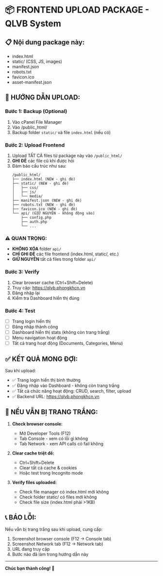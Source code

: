 # 📦 FRONTEND UPLOAD PACKAGE - QLVB System

## 📋 Nội dung package này:
- index.html
- static/ (CSS, JS, images)
- manifest.json
- robots.txt
- favicon.ico
- asset-manifest.json

## 🚀 HƯỚNG DẪN UPLOAD:

### Bước 1: Backup (Optional)
1. Vào cPanel File Manager
2. Vào /public_html/
3. Backup folder `static/` và file `index.html` (nếu có)

### Bước 2: Upload Frontend
1. Upload TẤT CẢ files từ package này vào `/public_html/`
2. **GHI ĐÈ** các file cũ khi được hỏi
3. Đảm bảo cấu trúc như sau:
   ```
   /public_html/
   ├── index.html (NEW - ghi đè)
   ├── static/ (NEW - ghi đè)
   │   ├── css/
   │   ├── js/
   │   └── media/
   ├── manifest.json (NEW - ghi đè)
   ├── robots.txt (NEW - ghi đè)
   ├── favicon.ico (NEW - ghi đè)
   └── api/ (GIỮ NGUYÊN - không động vào)
       ├── config.php
       ├── auth.php
       └── ...
   ```

### ⚠️ QUAN TRỌNG:
- **KHÔNG XÓA** folder `api/`
- **CHỈ GHI ĐÈ** các file frontend (index.html, static/, etc.)
- **GIỮ NGUYÊN** tất cả files trong folder `api/`

### Bước 3: Verify
1. Clear browser cache (Ctrl+Shift+Delete)
2. Truy cập: https://qlvb.phongkhcn.vn
3. Đăng nhập lại
4. Kiểm tra Dashboard hiển thị đúng

### Bước 4: Test
- [ ] Trang login hiển thị
- [ ] Đăng nhập thành công
- [ ] Dashboard hiển thị stats (không còn trang trắng)
- [ ] Menu navigation hoạt động
- [ ] Tất cả trang hoạt động (Documents, Categories, Menu)

## ✅ KẾT QUẢ MONG ĐỢI:

Sau khi upload:
- ✅ Trang login hiển thị bình thường
- ✅ Đăng nhập vào Dashboard - không còn trang trắng
- ✅ Tất cả chức năng hoạt động: CRUD, search, filter, upload
- ✅ Backend URL: https://qlvb.phongkhcn.vn

## 🐛 NẾU VẪN BỊ TRANG TRẮNG:

1. **Check browser console:**
   - Mở Developer Tools (F12)
   - Tab Console - xem có lỗi gì không
   - Tab Network - xem API calls có fail không

2. **Clear cache triệt để:**
   - Ctrl+Shift+Delete
   - Clear tất cả cache & cookies
   - Hoặc test trong Incognito mode

3. **Verify files uploaded:**
   - Check file manager có index.html mới không
   - Check folder static/ có files mới không
   - Check file size (index.html phải >1KB)

## 📞 BÁO LỖI:

Nếu vẫn bị trang trắng sau khi upload, cung cấp:
1. Screenshot browser console (F12 → Console tab)
2. Screenshot Network tab (F12 → Network tab)
3. URL đang truy cập
4. Bước nào đã làm trong hướng dẫn này

---

**Chúc bạn thành công! 🎉**
